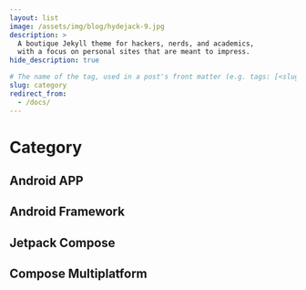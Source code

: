 ```yaml
---
layout: list
image: /assets/img/blog/hydejack-9.jpg
description: >
  A boutique Jekyll theme for hackers, nerds, and academics,
  with a focus on personal sites that are meant to impress.
hide_description: true

# The name of the tag, used in a post's front matter (e.g. tags: [<slug>]).
slug: category
redirect_from:
  - /docs/
---
```


# Category

<!--author-->

## Android APP

## Android Framework

## Jetpack Compose

## Compose Multiplatform


